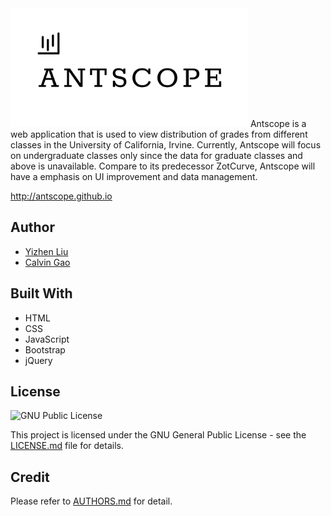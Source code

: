 <img src="images/logo.png" width=380 length=113>
Antscope is a web application that is used to view distribution of grades from different classes in the University of California, Irvine. Currently, Antscope will focus on undergraduate classes only since the data for graduate classes and above is unavailable. Compare to its predecessor ZotCurve, Antscope will have a emphasis on UI improvement and data management. 

http://antscope.github.io


## Author
* [Yizhen Liu](https://github.com/imliuyzh)
* [Calvin Gao](https://github.com/calvin-gao)

## Built With
* HTML
* CSS
* JavaScript
* Bootstrap
* jQuery

## License
![](https://www.gnu.org/graphics/gplv3-or-later.svg "GNU Public License")

This project is licensed under the GNU General Public License - see the [LICENSE.md](LICENSE) file for details.

## Credit
Please refer to [AUTHORS.md](AUTHORS.md) for detail.
